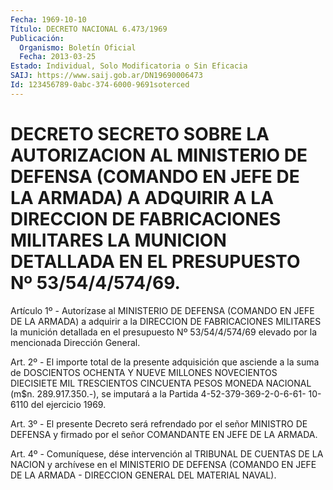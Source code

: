 ```yaml
---
Fecha: 1969-10-10
Título: DECRETO NACIONAL 6.473/1969
Publicación:
  Organismo: Boletín Oficial
  Fecha: 2013-03-25
Estado: Individual, Solo Modificatoria o Sin Eficacia
SAIJ: https://www.saij.gob.ar/DN19690006473
Id: 123456789-0abc-374-6000-9691soterced
---
```

# DECRETO SECRETO SOBRE LA AUTORIZACION AL MINISTERIO DE DEFENSA (COMANDO EN JEFE DE LA ARMADA) A ADQUIRIR A LA DIRECCION DE FABRICACIONES MILITARES LA MUNICION DETALLADA EN EL PRESUPUESTO Nº 53/54/4/574/69.

<a id="1"></a>
Artículo 1º - Autorízase al MINISTERIO DE DEFENSA (COMANDO EN JEFE DE LA ARMADA) a adquirir a la DIRECCION DE FABRICACIONES MILITARES la munición detallada en el presupuesto Nº 53/54/4/574/69 elevado por la mencionada Dirección General.

<a id="2"></a>
Art. 2º - El importe total de la presente adquisición que asciende a la suma de DOSCIENTOS OCHENTA Y NUEVE MILLONES NOVECIENTOS DIECISIETE MIL TRESCIENTOS CINCUENTA PESOS MONEDA NACIONAL (m$n. 289.917.350.-), se imputará a la Partida 4-52-379-369-2-0-6-61- 10-6110 del ejercicio 1969.

<a id="3"></a>
Art. 3º - El presente Decreto será refrendado por el señor MINISTRO DE DEFENSA y firmado por el señor COMANDANTE EN JEFE DE LA ARMADA.

<a id="4"></a>
Art. 4º - Comuníquese, dése intervención al TRIBUNAL DE CUENTAS DE LA NACION y archívese en el MINISTERIO DE DEFENSA (COMANDO EN JEFE DE LA ARMADA - DIRECCION GENERAL DEL MATERIAL NAVAL).